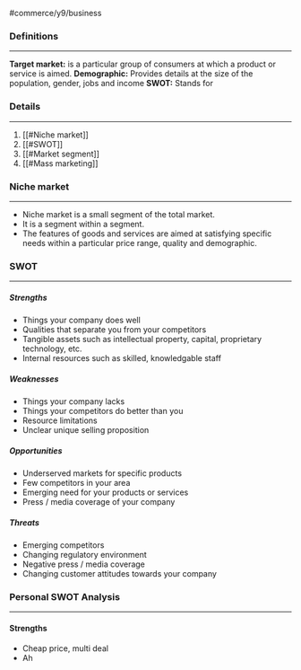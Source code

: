 #commerce/y9/business 

### Definitions
---
**Target market:** is a particular group of consumers at which a product or service is aimed.
**Demographic:** Provides details at the size of the population, gender, jobs and income
**SWOT:** Stands for

### Details
---
1. [[#Niche market]]
2. [[#SWOT]]
3. [[#Market segment]]
4. [[#Mass marketing]]


### Niche market
---
- Niche market is a small segment of the total market.
- It is a segment within a segment.
- The features of goods and services are aimed at satisfying specific needs within a particular price range, quality and demographic.

### SWOT
---
##### Strengths
- Things your company does well
- Qualities that separate you from your competitors
- Tangible assets such as intellectual property, capital, proprietary technology, etc.
- Internal resources such as skilled, knowledgable staff

##### Weaknesses
- Things your company lacks
- Things your competitors do better than you
- Resource limitations
- Unclear unique selling proposition

##### Opportunities
- Underserved markets for specific products
- Few competitors in your area
- Emerging need for your products or services
- Press / media coverage of your company

##### Threats
- Emerging competitors
- Changing regulatory environment 
- Negative press / media coverage
- Changing customer attitudes towards your company



### Personal SWOT Analysis
---
#### Strengths
- Cheap price, multi deal
- Ah